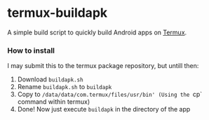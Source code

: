 # termux-buildapk
A simple build script to quickly build Android apps on [Termux](https://github.com/termux/termux).  
 
### How to install  
I may submit this to the termux package repository, but untill then:  
  
1. Download `buildapk.sh`  
2. Rename `buildapk.sh` to `buildapk`  
3. Copy to `/data/data/com.termux/files/usr/bin' (Using the `cp` command within termux)  
4. Done! Now just execute `buildapk` in the directory of the app  
